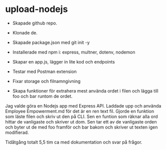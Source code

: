 # upload-nodejs


- Skapade github repo.
- Klonade de.
- Skapade package.json med git init -y
- Installerade med npm i: express, multner, dotenv, nodemon

- Skapar en app.js, lägger in lite kod och endpoints
- Testar med Postman extension
- Fixar storage och filnamngivning

- Skapa funktioner för extrahera mest använda ordet i filen och lägga till foo och bar runtom de ordet.

Jag valde göra en Nodejs app med Express API.
Laddade upp och använda Employee Empowerment.md för det är en ren text fil.
Gjorde en funktion som läste filen och skriv ut den på CLI. Sen en funtion som räknar alla ord hittar de vanligaste och skriver ut dom. Sen tar ett av de vanligaste orden och byter ut de med foo framför och bar bakom och skriver ut texten igen modifierad.

Tidåtgång totalt 5,5 tim ca med dokumentation och svar på frågor.